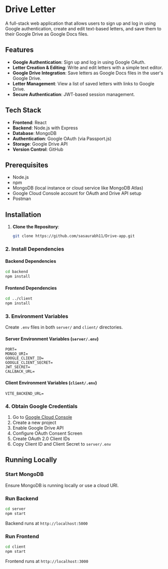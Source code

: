 # Drive Letter

A full-stack web application that allows users to sign up and log in using Google authentication, create and edit text-based letters, and save them to their Google Drive as Google Docs files.

## Features
- **Google Authentication**: Sign up and log in using Google OAuth.
- **Letter Creation & Editing**: Write and edit letters with a simple text editor.
- **Google Drive Integration**: Save letters as Google Docs files in the user's Google Drive.
- **Letter Management**: View a list of saved letters with links to Google Drive.
- **Secure Authentication**: JWT-based session management.

## Tech Stack
- **Frontend**: React
- **Backend**: Node.js with Express
- **Database**: MongoDB
- **Authentication**: Google OAuth (via Passport.js)
- **Storage**: Google Drive API
- **Version Control**: GitHub

## Prerequisites
- Node.js
- npm 
- MongoDB (local instance or cloud service like MongoDB Atlas)
- Google Cloud Console account for OAuth and Drive API setup
- Postman

## Installation
1. **Clone the Repository**:
   ```bash
   git clone https://github.com/sasaurabh11/Drive-app.git

### 2. Install Dependencies
#### Backend Dependencies
```bash
cd backend
npm install
```

#### Frontend Dependencies
```bash
cd ../client
npm install
```

### 3. Environment Variables
Create `.env` files in both `server/` and `client/` directories.

#### Server Environment Variables (`server/.env`)
```
PORT=
MONGO_URI=
GOOGLE_CLIENT_ID=
GOOGLE_CLIENT_SECRET=
JWT_SECRET=
CALLBACK_URL=
```

#### Client Environment Variables (`client/.env`)
```
VITE_BACKEND_URL=
```

### 4. Obtain Google Credentials
1. Go to [Google Cloud Console](https://console.cloud.google.com/)
2. Create a new project
3. Enable Google Drive API
4. Configure OAuth Consent Screen
5. Create OAuth 2.0 Client IDs
6. Copy Client ID and Client Secret to `server/.env`

## Running Locally

### Start MongoDB
Ensure MongoDB is running locally or use a cloud URI.

### Run Backend
```bash
cd server
npm start
```
Backend runs at `http://localhost:5000`

### Run Frontend
```bash
cd client
npm start
```
Frontend runs at `http://localhost:3000`